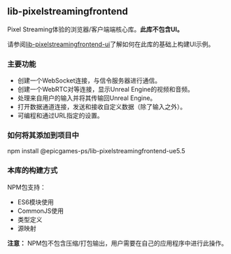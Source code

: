 ## lib-pixelstreamingfrontend

Pixel Streaming体验的浏览器/客户端端核心库。**此库不包含UI。**

请参阅[lib-pixelstreamingfrontend-ui](/Frontend/implementations/typescript)了解如何在此库的基础上构建UI示例。

### 主要功能
- 创建一个WebSocket连接，与信令服务器进行通信。
- 创建一个WebRTC对等连接，显示Unreal Engine的视频和音频。
- 处理来自用户的输入并将其传输回Unreal Engine。
- 打开数据通道连接，发送和接收自定义数据（除了输入之外）。
- 可编程和通过URL指定的设置。

### 如何将其添加到项目中
npm install @epicgames-ps/lib-pixelstreamingfrontend-ue5.5

### 本库的构建方式
NPM包支持：
- ES6模块使用
- CommonJS使用
- 类型定义
- 源映射

**注意：** NPM包不包含压缩/打包输出，用户需要在自己的应用程序中进行此操作。
